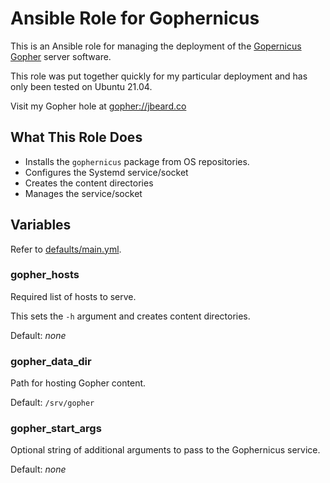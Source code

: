 # Ansible Role for Gophernicus

This is an Ansible role for managing the deployment of the [Gopernicus](http://gophernicus.org/)
[Gopher](https://en.wikipedia.org/wiki/Gopher_(protocol)) server software.

This role was put together quickly for my particular deployment and has only been tested on Ubuntu 21.04.

Visit my Gopher hole at <gopher://jbeard.co>

## What This Role Does

* Installs the `gophernicus` package from OS repositories.
* Configures the Systemd service/socket
* Creates the content directories
* Manages the service/socket

## Variables

Refer to [defaults/main.yml](defaults/main.yml).

### gopher_hosts

Required list of hosts to serve.

This sets the `-h` argument and creates content directories.

Default: _none_

### gopher_data_dir

Path for hosting Gopher content.

Default: `/srv/gopher`

### gopher_start_args

Optional string of additional arguments to pass to the Gophernicus service.

Default: _none_
